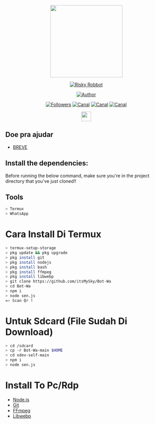 <p align="center">
<img src="https://avatars.githubusercontent.com/SenkuXZ" width="225" height="225"/>
</p>
<p align="center">
<a href="#"><img title="Risky Robbot" src="https://img.shields.io/badge/SenkuX Arsky BOT-blue?colorA=%23ff0000&colorB=%23017e40&style=for-the-badge"></a>
</p>

<p align="center">
<a href="https://github.com/Riskyzin"><img title="Author" src="https://img.shields.io/badge/Author-Rapaa-blue.svg?style=for-the-badge&logo=github"></a>
</p>
<p align="center">
<a href="https://github.com/SenkuXZ/followers"><img title="Followers" src="https://img.shields.io/github/followers/SenkuXZ?color=blue&style=flat-square"></a>
<a href="https://www.youtube.com/channel/UCyLZqVdhMzVqRYplY5JXGyg"><img title="Canal" src="https://img.shields.io/github/stars/SenkuXZ/Bot-Wa?color=red&style=flat-square"></a>
<a href="https://www.youtube.com/channel/UCyLZqVdhMzVqRYplY5JXGyg"><img title="Canal" src="https://img.shields.io/github/forks/SenkuXZ/Bot-Wa?color=red&style=flat-square"></a>
<a href="https://www.youtube.com/channel/UCyLZqVdhMzVqRYplY5JXGyg"><img title="Canal" src="https://img.shields.io/github/watchers/SenkuXZ/Bot-Wa?label=Watchers&color=blue&style=flat-square"></a>
</p>
<p align='center'>
   <a href="https://instagram.com/021Senkuu_"><img height="30" src="https://github.com/TobyG74/TobyG74/blob/main/instagram.jpg?raw=true"></a>
</P>


## Doe pra ajudar
* [BREVE]()


## Install the dependencies:
Before running the below command, make sure you're in the project directory that
you've just cloned!!

## Tools

```bash
> Termux
> WhatsApp

```
# Cara Install Di Termux
```bash
> termux-setup-storage
> pkg update && pkg upgrade
> pkg install git
> pkg install nodejs
> pkg install bash
> pkg install ffmpeg
> pkg install libwebp
> git clone https://github.com/itsMySky/Bot-Wa
> cd Bot-Wa
> npm i
> node sen.js
=> Scan Qr !
```
# Untuk Sdcard (File Sudah Di Download)
```bash
> cd /sdcard
> cp -r Bot-Wa-main $HOME
> cd xdev-self-main
> npm i
> node sen.js
```

# Install To Pc/Rdp
* [Node.js](https://nodejs.org/en/)
* [Git](https://git-scm.com/downloads)
* [FFmpeg](https://github.com/BtbN/FFmpeg-Builds/releases/download/autobuild-2020-12-08-13-03/ffmpeg-n4.3.1-26-gca55240b8c-win64-gpl-4.3.zip)
* [Libwebp](https://developers.google.com/speed/webp/download)

